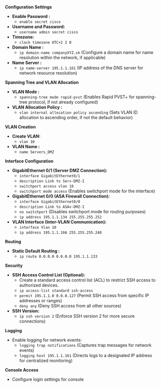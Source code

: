 **Configuration Settings**

* **Enable Password :**
  - `enable secret cisco` 
* **Username and Password:**
  - `username admin secret cisco` 
* **Timezone:**
  - `clock timezone UTC+2 2 0` 
* **Domain Name :**
  - `ip domain-name companyXYZ.sk` (Configure a domain name for name resolution within the network, if applicable)
* **Name Server :**
  - `ip name-server 195.1.1.161` (IP address of the DNS server for network resource resolution)

**Spanning Tree and VLAN Allocation**

* **VLAN Mode :**
  - `spanning-tree mode rapid-pvst` (Enables Rapid PVST+ for spanning-tree protocol, if not already configured)
* **VLAN Allocation Policy :**
  - `vlan internal allocation policy ascending` (Sets VLAN ID allocation to ascending order, if not the default behavior)

**VLAN Creation**

* **Create VLAN:**
  - `vlan 10` 
* **VLAN Name :**
  - `name Servers_DMZ` 

**Interface Configuration**

* **GigabitEthernet 0/1 (Server DMZ Connection):**
  - `interface GigabitEthernet0/1`
  - `description Link to Serv-DMZ-I` 
  - `switchport access vlan 10` 
  - `switchport mode access` (Enables switchport mode for the interface)
* **GigabitEthernet 0/0 (ASA Firewall Connection):**
  - `interface GigabitEthernet0/0`
  - `description Link to ASAv-DMZ-I` 
  - `no switchport` (Disables switchport mode for routing purposes)
  - `ip address 195.1.1.134 255.255.255.252` 
* **VLAN Interface (Inter-VLAN Communication):**
  - `interface Vlan 10`
  - `ip address 195.1.1.166 255.255.255.248` 

**Routing**
* **Static Default Routing :**
  - `ip route 0.0.0.0 0.0.0.0 195.1.1.133` 

**Security**

* **SSH Access Control List (Optional):**
  - Create a standard access control list (ACL) to restrict SSH access to authorized devices.
  - `ip access-list standard ssh-access`
  - `permit 195.1.1.0 0.0.0.127` (Permit SSH access from specific IP addresses or ranges)
  - `deny any` (Deny SSH access from all other sources)
* **SSH Version:**
  - `ip ssh version 2` (Enforce SSH version 2 for more secure connections)

**Logging**

* Enable logging for network events:
  - `logging trap notifications` (Captures trap messages for network events)
  - `logging host 195.1.1.161` (Directs logs to a designated IP address for centralized monitoring)

**Console Access**

* Configure login settings for console